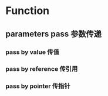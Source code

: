 # Function

## parameters pass 参数传递

### pass by value 传值

### pass by reference 传引用

### pass by pointer 传指针

